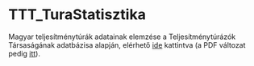# TTT_TuraStatisztika
Magyar teljesítménytúrák adatainak elemzése a Teljesítménytúrázók Társaságának adatbázisa alapján, elérhető [ide](https://github.com/tamas-ferenci/TTT_TuraStatisztika/blob/master/TTT_TuraStatisztika_Report.md) kattintva (a PDF változat pedig [itt](https://github.com/tamas-ferenci/TTT_TuraStatisztika/blob/master/TTT_TuraStatisztika_Report.pdf)).